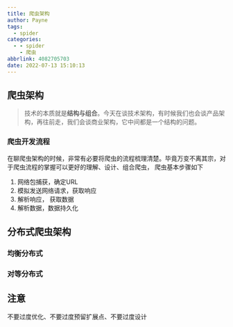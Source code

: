 ```yaml
---
title: 爬虫架构
author: Payne
tags:
  - spider
categories:
  - - spider
    - 爬虫
abbrlink: 4082705703
date: 2022-07-13 15:10:13
---
```




## 爬虫架构

> 技术的本质就是**结构与组合**。今天在谈技术架构，有时候我们也会谈产品架构，再往前走，我们会谈商业架构，它中间都是一个结构的问题。

### 爬虫开发流程

在聊爬虫架构的时候，非常有必要将爬虫的流程梳理清楚。毕竟万变不离其宗，对于爬虫流程的掌握可以更好的理解、设计、组合爬虫， 爬虫基本步骤如下

1. 网络包捕获，确定URL
2. 模拟发送网络请求，获取响应
3. 解析响应， 获取数据
4. 解析数据，数据持久化



## 分布式爬虫架构

### 均衡分布式

### 对等分布式









## 注意

不要过度优化、不要过度预留扩展点、不要过度设计
